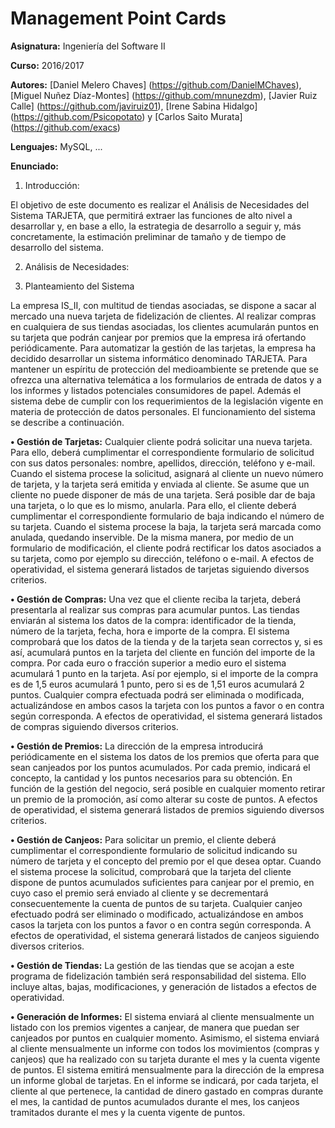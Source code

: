 # Management Point Cards

**Asignatura:** Ingeniería del Software II

**Curso:** 2016/2017

**Autores:** [Daniel Melero Chaves] (https://github.com/DanielMChaves), [Miguel Nuñez Díaz-Montes] (https://github.com/mnunezdm), [Javier Ruiz Calle] (https://github.com/javiruiz01), [Irene Sabina Hidalgo] (https://github.com/Psicopotato) y [Carlos Saito Murata] (https://github.com/exacs)

**Lenguajes:** MySQL, ...

**Enunciado:** 

1. Introducción:

  El  objetivo  de  este  documento  es  realizar  el  Análisis  de  Necesidades  del  Sistema TARJETA, que  permitirá  extraer  las        funciones  de  alto  nivel  a  desarrollar  y,  en  base  a  ello,  la  estrategia  de desarrollo  a    seguir  y,  más  concretamente,  la  estimación  preliminar  de  tamaño  y  de  tiempo  de desarrollo del sistema.

2. Análisis de Necesidades:

  1.  Planteamiento del Sistema
  
  La empresa IS_II, con multitud de tiendas asociadas, se dispone a  sacar al mercado una nueva tarjeta  de  fidelización  de  clientes.  Al  realizar  compras  en  cualquiera  de  sus  tiendas  asociadas, los clientes acumularán puntos en su tarjeta que podrán canjear por premios que la empresa irá ofertando periódicamente. Para  automatizar  la  gestión  de  las  tarjetas,  la  empresa  ha  decidido  desarrollar  un  sistema informático  denominado TARJETA.  Para  mantener  un  espíritu  de  protección  del medioambiente  se  pretende  que  se  ofrezca  una  alternativa  telemática  a  los  formularios  de entrada  de  datos  y  a  los  informes  y  listados  potenciales  consumidores  de  papel.  Además  el sistema  debe  de  cumplir  con  los  requerimientos  de  la  legislación  vigente  en  materia  de protección de datos personales. El  funcionamiento del sistema se describe a continuación.

  **•   Gestión de Tarjetas:** Cualquier  cliente  podrá  solicitar  una  nueva  tarjeta.  Para  ello,  deberá  cumplimentar  el correspondiente formulario de solicitud con sus datos personales: nombre, apellidos, dirección, teléfono  y  e-mail.  Cuando  el  sistema  procese  la  solicitud,  asignará  al  cliente  un  nuevo  número de  tarjeta,  y  la  tarjeta  será  emitida  y  enviada  al  cliente.  Se  asume  que  un  cliente  no  puede disponer de más de una tarjeta. Será posible dar de baja una tarjeta, o lo que es lo mismo, anularla. Para ello, el cliente deberá cumplimentar el correspondiente formulario de baja indicando el número de su tarjeta. Cuando el sistema procese la baja, la tarjeta será marcada como anulada, quedando inservible. De la misma manera, por medio de un formulario de modificación, el cliente podrá rectificar los datos asociados a su tarjeta, como por ejemplo su dirección, teléfono o e-mail. A efectos de operatividad, el sistema generará listados de tarjetas siguiendo diversos criterios.

  **•   Gestión de Compras:** Una vez que el cliente reciba la tarjeta, deberá presentarla al realizar sus compras para acumular puntos.  Las  tiendas  enviarán  al  sistema  los  datos  de  la  compra:  identificador  de  la  tienda, número  de  la  tarjeta,  fecha,  hora  e  importe  de  la  compra.  El  sistema  comprobará  que  los  datos de la tienda y de la tarjeta sean correctos y, si es así, acumulará puntos en la tarjeta del cliente en función  del  importe  de  la  compra.  Por  cada  euro  o  fracción  superior  a  medio  euro  el  sistema acumulará  1  punto  en  la  tarjeta.  Así  por  ejemplo,  si  el  importe  de  la  compra  es  de  1,5  euros acumulará 1 punto, pero si es de 1,51 euros acumulará 2 puntos. Cualquier  compra  efectuada  podrá  ser  eliminada  o  modificada,  actualizándose  en  ambos  casos la tarjeta con los puntos a favor o en contra según corresponda. A efectos de operatividad, el sistema generará listados de compras siguiendo diversos criterios.

  **•  Gestión de Premios:** La  dirección  de  la  empresa  introducirá  periódicamente  en  el  sistema  los  datos  de  los  premios que  oferta  para  que  sean  canjeados  por  los  puntos  acumulados.  Por  cada  premio,  indicará  el concepto, la cantidad y los puntos necesarios para su obtención. En función de la gestión del negocio, será posible en cualquier momento retirar un premio de la promoción, así como alterar su coste de puntos. A efectos de operatividad, el sistema generará listados de premios siguiendo diversos criterios.

  **•  Gestión de Canjeos:** Para  solicitar  un  premio,  el  cliente  deberá  cumplimentar  el  correspondiente  formulario  de solicitud  indicando  su  número  de  tarjeta  y  el  concepto  del  premio  por  el  que  desea  optar. Cuando el sistema procese la solicitud, comprobará que la tarjeta del cliente dispone de puntos acumulados  suficientes  para  canjear  por  el  premio,  en  cuyo  caso  el  premio  será  enviado  al cliente y se decrementará consecuentemente la cuenta de puntos de su tarjeta. Cualquier canjeo efectuado podrá ser eliminado o modificado, actualizándose en ambos casos la tarjeta con los puntos a favor o en contra según corresponda. A efectos de operatividad, el sistema generará listados de canjeos siguiendo diversos criterios.

  **•  Gestión de Tiendas:** La  gestión  de  las  tiendas  que  se  acojan  a  este  programa  de  fidelización  también  será responsabilidad del sistema. Ello incluye altas, bajas, modificaciones, y generación de listados a efectos de operatividad.

  **•   Generación de Informes:** El  sistema  enviará  al  cliente  mensualmente  un  listado  con  los  premios  vigentes  a  canjear,  de manera que puedan ser canjeados por puntos en cualquier momento. Asimismo,  el  sistema  enviará  al  cliente  mensualmente  un  informe  con  todos  los  movimientos (compras y canjeos) que ha realizado con su tarjeta durante el mes y la cuenta vigente de puntos. El sistema emitirá mensualmente para la dirección de la empresa un informe global de tarjetas. En  el  informe  se  indicará,  por  cada  tarjeta,  el  cliente  al  que  pertenece,  la  cantidad  de  dinero gastado  en  compras  durante  el  mes,  la  cantidad  de  puntos  acumulados  durante  el  mes,    los canjeos tramitados durante el mes y la cuenta vigente de puntos.
